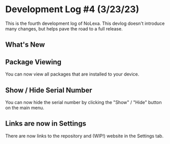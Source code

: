# Development Log #4 (3/23/23)
This is the fourth development log of NoLexa. This devlog doesn't introduce many changes, but helps pave the road to a full release.


## What's New

## Package Viewing
You can now view all packages that are installed to your device.

## Show / Hide Serial Number
You can now hide the serial number by clicking the "Show" / "Hide" button on the main menu.

## Links are now in Settings
There are now links to the repository and (WIP!) website in the Settings tab.

